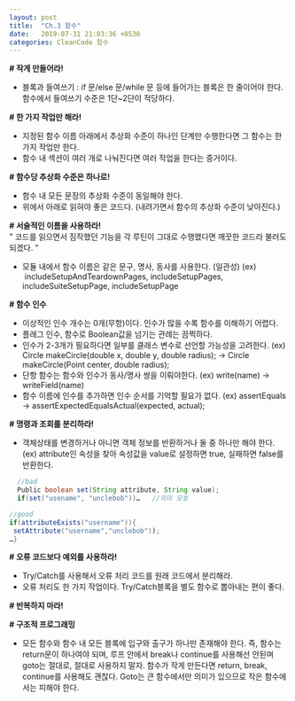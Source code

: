 ```yaml
---
layout: post
title:  "Ch.3 함수"
date:   2019-07-31 21:03:36 +0530
categories: CleanCode 함수
---
```


**\# 작게 만들어라!**
 - 블록과 들여쓰기 : if 문/else 문/while 문 등에 들어가는 블록은 한 줄이어야 한다. 함수에서 들여쓰기 수준은 1단~2단이 적당하다.

**\# 한 가지 작업만 해라!**
 - 지정된 함수 이름 아래에서 추상화 수준이 하나인 단계만 수행한다면 그 함수는 한 가지 작업만 한다.
 - 함수 내 섹션이 여러 개로 나눠진다면 여러 작업을 한다는 증거이다. 


**\# 함수당 추상화 수준은 하나로!**
 - 함수 내 모든 문장의 추상화 수준이 동일해야 한다.
 - 위에서 아래로 읽혀야 좋은 코드다. (내려가면서 함수의 추상화 수준이 낮아진다.)


**\# 서술적인 이름을 사용하라!**  
  " 코드를 읽으면서 짐작했던 기능을 각 루틴이 그대로 수행했다면 깨끗한 코드라 불러도 되겠다. "
 - 모듈 내에서 함수 이름은 같은 문구, 명사, 동사를 사용한다. (일관성)
(ex)  includeSetupAndTeardownPages, includeSetupPages, includeSuiteSetupPage, includeSetupPage


**\# 함수 인수**
 - 이상적인 인수 개수는 0개(무항)이다. 인수가 많을 수록 함수를 이해하기 어렵다. 
 - 플래그 인수, 함수로 Boolean값을 넘기는 관례는 끔찍하다.
 - 인수가 2-3개가 필요하다면 일부를 클래스 변수로 선언할 가능성을 고려한다. 
    (ex) Circle makeCircle(double x, double y, double radius);
    -> Circle makeCircle(Point center, double radius);
 - 단항 함수는 함수와 인수가 동사/명사 쌍을 이뤄야한다.
    (ex) write(name) -> writeField(name)
 - 함수 이름에 인수를 추가하면 인수 순서를 기억할 필요가 없다.
    (ex) assertEquals -> assertExpectedEqualsActual(expected, actual);


**\# 명령과 조회를 분리하라!**
 - 객체상태를 변경하거나 아니면 객체 정보를 반환하거나 둘 중 하나만 해야 한다. 
    (ex) attribute인 속성을 찾아 속성값을 value로 설정하면 true, 실패하면 false를 반환한다.

```java
  //bad
  Public boolean set(String attribute, String value);
  if(set("usename", "unclebob"))…   //의미 모호
```
  
```java
//good
if(attributeExists("username")){
 setAttribute("username","unclebob"));
…}     
```

**\# 오류 코드보다 예외를 사용하라!**
 - Try/Catch를 사용해서 오류 처리 코드를 원래 코드에서 분리해라.
 - 오류 처리도 한 가지 작업이다. Try/Catch블록을 별도 함수로 뽑아내는 편이 좋다. 


**\# 반복하지 마라!**

**\# 구조적 프로그래밍**
 - 모든 함수와 함수 내 모든 블록에 입구와 출구가 하나만 존재해야 한다. 
 즉, 함수는 return문이 하나여야 되며, 루프 안에서 break나 continue를 사용해선 안된며 goto는 절대로, 절대로 사용하지 말자. 함수가 작게 만든다면 return, break, continue를 사용해도 괜찮다. Goto는 큰 함수에서만 의미가 있으므로 작은 함수에서는 피해야 한다. 


